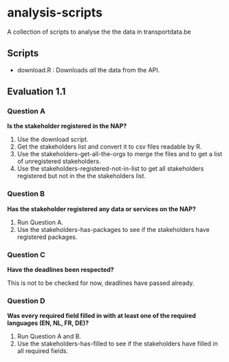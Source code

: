# analysis-scripts 

A collection of scripts to analyse the the data in transportdata.be

## Scripts

- download.R : Downloads *all* the data from the API.

## Evaluation 1.1

### Question A

**Is the stakeholder registered in the NAP?**

1. Use the download script.
2. Get the stakeholders list and convert it to csv files readable by R.
3. Use the stakeholders-get-all-the-orgs to merge the files and to get a list of unregistered stakeholders.
4. Use the stakeholders-registered-not-in-list to get all stakeholders registered but not in the the stakeholders list.

### Question B

**Has the stakeholder registered any data or services on the NAP?**

1. Run Question A.
2. Use the stakeholders-has-packages to see if the stakeholders have registered packages.

### Question C

**Have the deadlines been respected?**

This is not to be checked for now, deadlines have passed already.

### Question D

**Was every required field filled in with at least one of the required languages (EN, NL, FR, DE)?**

1. Run Question A and B.
2. Use the stakeholders-has-filled to see if the stakeholders have filled in all required fields.
